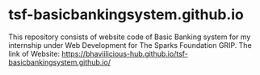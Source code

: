 # tsf-basicbankingsystem.github.io
This repository consists of website code of Basic Banking system for my internship under Web Development for The Sparks Foundation GRIP.
The link of Website: https://bhaviilicious-hub.github.io/tsf-basicbankingsystem.github.io/

